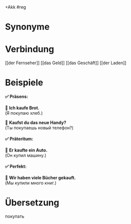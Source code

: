+Akk
#reg
# Synonyme

# Verbindung 
[[der Fernseher]]
[[das Geld]]
[[das Geschäft]]
[[der Laden]]

# Beispiele
#### ✅ Präsens:

🔹 **Ich kaufe Brot.**  
(Я покупаю хлеб.)

🔹 **Kaufst du das neue Handy?**  
(Ты покупаешь новый телефон?)

#### ✅ Präteritum:

🔹 **Er kaufte ein Auto.**  
(Он купил машину.)

#### ✅ Perfekt:

🔹 **Wir haben viele Bücher gekauft.**  
(Мы купили много книг.)

# Übersetzung
покупать
